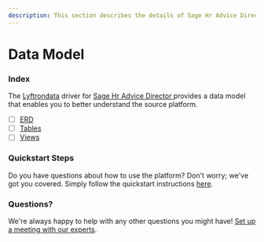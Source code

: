 ```yaml
---
description: This section describes the details of Sage Hr Advice Director ERD, Tables, and Views.
---
```


# Data Model

### Index

The  [Lyftrondata](https://www.lyftrondata.com/) driver for [Sage Hr Advice Director](https://www.lyftrondata.com/integration/sage-hr-advice-director/)[ ](https://www.lyftrondata.com/integration/sage-hr-advice-director/)provides a data model that enables you to better understand the source platform.

* [ ] [ERD](../../../human-resource-analytics/sage-hr-advice-director/data-model/erd.md)
* [ ] [Tables](../../../human-resource-analytics/sage-hr-advice-director/data-model/tables.md)
* [ ] [Views](../../../human-resource-analytics/sage-hr-advice-director/data-model/views.md)

### Quickstart Steps

Do you have questions about how to use the platform? Don't worry; we've got you covered. Simply follow the quickstart instructions [here](../../../../quickstart-steps.md).

### Questions? <a href="#questions" id="questions"></a>

We're always happy to help with any other questions you might have! [Set up a meeting with our experts](https://www.lyftrondata.com/book-a-meeting/).

